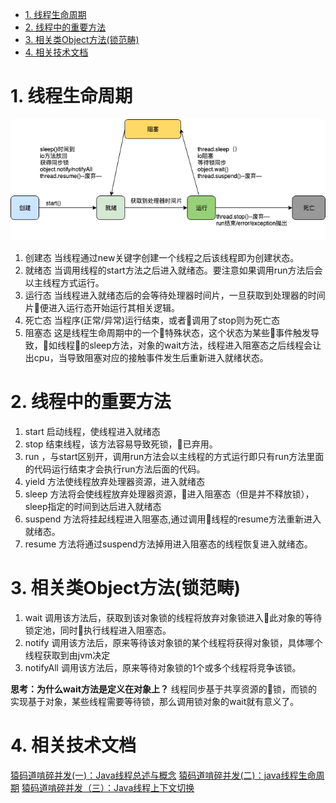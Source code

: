 <!-- TOC -->

- [1. 线程生命周期](#1-线程生命周期)
- [2. 线程中的重要方法](#2-线程中的重要方法)
- [3. 相关类Object方法(锁范畴)](#3-相关类object方法锁范畴)
- [4. 相关技术文档](#4-相关技术文档)

<!-- /TOC -->

# 1. 线程生命周期
![线程生命周期](../../../picture/线程生命周期.png)
1. 创建态
    当线程通过new关键字创建一个线程之后该线程即为创建状态。
2. 就绪态
    当调用线程的start方法之后进入就绪态。要注意如果调用run方法后会以主线程方式运行。
3. 运行态
    当线程进入就绪态后的会等待处理器时间片，一旦获取到处理器的时间片便进入运行态开始运行其相关逻辑。
4. 死亡态
    当程序(正常/异常)运行结束，或者调用了stop则为死亡态
5. 阻塞态
    这是线程生命周期中的一个特殊状态，这个状态为某些事件触发导致，如线程的sleep方法，对象的wait方法，线程进入阻塞态之后线程会让出cpu，当导致阻塞对应的接触事件发生后重新进入就绪状态。


# 2. 线程中的重要方法

1. start 启动线程，使线程进入就绪态
2. stop 结束线程，该方法容易导致死锁，已弃用。
3. run ，与start区别开，调用run方法会以主线程的方式运行即只有run方法里面的代码运行结束才会执行run方法后面的代码。
4. yield 方法使线程放弃处理器资源，进入就绪态
5. sleep 方法将会使线程放弃处理器资源，进入阻塞态（但是并不释放锁），sleep指定的时间到达后进入就绪态
6. suspend 方法将挂起线程进入阻塞态,通过调用线程的resume方法重新进入就绪态。
7. resume 方法将通过suspend方法掉用进入阻塞态的线程恢复进入就绪态。

# 3. 相关类Object方法(锁范畴)
1. wait 调用该方法后，获取到该对象锁的线程将放弃对象锁进入此对象的等待锁定池，同时执行线程进入阻塞态。
2. notify 调用该方法后，原来等待该对象锁的某个线程将获得对象锁，具体哪个线程获取到由jvm决定
3. notifyAll 调用该方法后，原来等待对象锁的1个或多个线程将竞争该锁。

**思考：为什么wait方法是定义在对象上？**
线程同步基于共享资源的锁，而锁的实现基于对象，某些线程需要等待锁，那么调用锁对象的wait就有意义了。



# 4. 相关技术文档
[猿码道啃碎并发(一)：Java线程总述与概念](https://juejin.im/post/5a701c246fb9a01cb8100489)
[猿码道啃碎并发(二)：java线程生命周期](https://juejin.im/post/5a72d4bd518825735300f37b)
[猿码道啃碎并发（三）：Java线程上下文切换](https://juejin.im/post/5b10e53b6fb9a01e5b10e9be)
